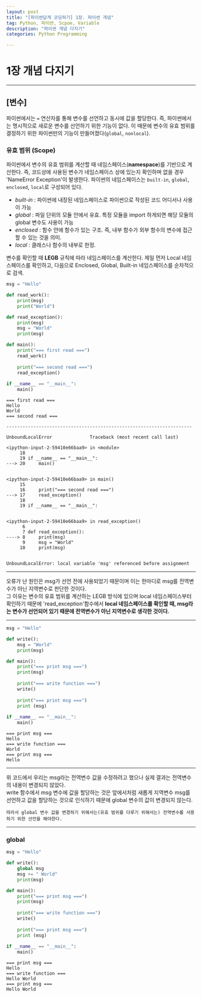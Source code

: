 ```yaml
---
layout: post
title: "[파이썬답게 코딩하기] 1장. 파이썬 개념"
tag: Python, 파이썬, Scpoe, Variable
description: "파이썬 개념 다지기"
categories: Python Programming

---
```


# 1장 개념 다지기
---

## [변수]

파이썬에서는 `=` 연산자를 통해 변수를 선언하고 동시에 값을 할당한다. 즉, 파이썬에서는 명시적으로 새로운 변수를 선언하기 위한 기능이 없다. 이 때문에 변수의 유효 범위를 결정하기 위한 파이썬만의 기능이 만들어졌다(`global`, `nonlocal`).

### 유효 범위 (Scope)

파이썬에서 변수의 유효 범위를 계산할 때 네임스페이스(**namespace**)를 기반으로 계산한다. 즉, 코드상에 사용된 변수가 네임스페이스 상에 있는지 확인하며 없을 경우 'NameError Exception'이 발생한다.
파이썬의 네임스페이스는 `built-in`, `global`, `enclosed`, `local`로 구성되어 있다.

 - *built-in* : 파이썬에 내장된 네임스페이스로 파이썬으로 작성된 코드 어디서나 사용이 가능
 - *global* : 파일 단위의 모듈 안에서 유효. 특정 모듈을 import 하게되면 해당 모듈의 global 변수도 사용이 가능
 - *enclosed* : 함수 안에 함수가 있는 구조. 즉, 내부 함수가 외부 함수의 변수에 접근할 수 있는 것을 의미.
 - *local* : 클래스나 함수의 내부로 한정.

변수를 확인할 때 **LEGB** 규칙에 따라 네임스페이스를 계산한다. 제일 먼저 Local 네임스페이스를 확인하고, 다음으로 Enclosed, Global, Built-in 네임스페이스를 순차적으로 검색.



```python
msg = "Hello"

def read_work():
    print(msg)
    print("World")

def read_exception():
    print(msg)
    msg = "World"
    print(msg)

def main():
    print("=== first read ===")
    read_work()
    
    print("=== second read ===")
    read_exception()
    
if __name__ == "__main__":
    main()
```

    === first read ===
    Hello
    World
    === second read ===
    
    ---------------------------------------------------------------------
    
    UnboundLocalError              Traceback (most recent call last)
    
    <ipython-input-2-59410e66baa9> in <module>
         18 
         19 if __name__ == "__main__":
    ---> 20     main()


    <ipython-input-2-59410e66baa9> in main()
         15 
         16     print("=== second read ===")
    ---> 17     read_exception()
         18 
         19 if __name__ == "__main__":


    <ipython-input-2-59410e66baa9> in read_exception()
          6 
          7 def read_exception():
    ----> 8     print(msg)
          9     msg = "World"
         10     print(msg)


    UnboundLocalError: local variable 'msg' referenced before assignment

---

오류가 난 원인은 msg가 선언 전에 사용되었기 때문이며 이는 한마디로 msg를 전역변수가 아닌 지역변수로 판단한 것이다.<br>
그 이유는 변수의 유효 범위를 계산하는 LEGB 방식에 있으며 local 네임스페이스부터 확인하기 때문에 'read_exception'함수에서 **local 네임스페이스를 확인할 때, msg라는 변수가 선언되어 있기 때문에 전역변수가 아닌 지역변수로 생각한 것이다.**

---


```python
msg = "Hello"

def write():
    msg = "World"
    print(msg)

def main():
    print("=== print msg ===")
    print(msg)
    
    print("=== write function ===")
    write()
    
    print("=== print msg ===")
    print (msg)
    
if __name__ == "__main__":
    main()
```

    === print msg ===
    Hello
    === write function ===
    World
    === print msg ===
    Hello

---
위 코드에서 우리는 msg라는 전역변수 값을 수정하려고 했으나 실제 결과는 전역변수의 내용이 변경되지 않았다.<br>
write 함수에서 msg 변수에 값을 할당하는 것은 앞에서처럼 새롭게 지역변수 msg를 선언하고 값을 할당하는 것으로 인식하기 때문에 global 변수의 값이 변경되지 않는다.

`따라서 global 변수 값을 변경하기 위해서는(유효 범위를 다루기 위해서는) 전역변수를 사용하기 위한 선언을 해야한다.`

---


### global


```python
msg = "Hello"

def write():
    global msg
    msg += " World"
    print(msg)

def main():
    print("=== print msg ===")
    print(msg)
    
    print("=== write function ===")
    write()
    
    print("=== print msg ===")
    print (msg)
    
if __name__ == "__main__":
    main()
```

    === print msg ===
    Hello
    === write function ===
    Hello World
    === print msg ===
    Hello World



```python

```

